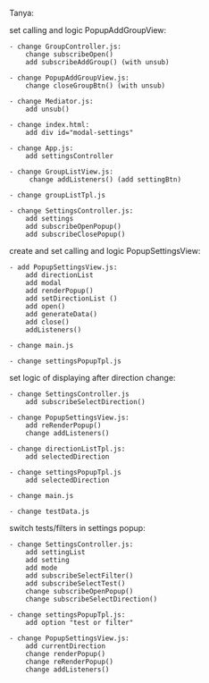 Tanya:

set calling and logic PopupAddGroupView:

    - change GroupController.js:
        change subscribeOpen()
        add subscribeAddGroup() (with unsub)

    - change PopupAddGroupView.js:
        change closeGroupBtn() (with unsub)
        
    - change Mediator.js:
        add unsub()

    - change index.html:
        add div id="modal-settings"
    
    - change App.js:
        add settingsController
        
    - change GroupListView.js:
         change addListeners() (add settingBtn)

    - change groupListTpl.js

    - change SettingsController.js:
        add settings
        add subscribeOpenPopup()
        add subscribeClosePopup()

create and set calling and logic PopupSettingsView:

    - add PopupSettingsView.js:
        add directionList
        add modal
        add renderPopup()
        add setDirectionList () 
        add open()
        add generateData()
        add close()
        addListeners()

    - change main.js

    - change settingsPopupTpl.js

set logic of displaying after direction change:

    - change SettingsController.js
        add subscribeSelectDirection()
        
    - change PopupSettingsView.js:
        add reRenderPopup()
        change addListeners()

    - change directionListTpl.js:
        add selectedDirection

    - change settingsPopupTpl.js
        add selectedDirection

    - change main.js

    - change testData.js

switch tests/filters in settings popup:

    - change SettingsController.js:
        add settingList
        add setting
        add mode
        add subscribeSelectFilter()
        add subscribeSelectTest()
        change subscribeOpenPopup()
        change subscribeSelectDirection() 

    - change settingsPopupTpl.js:
        add option "test or filter"

    - change PopupSettingsView.js:
        add currentDirection
        change renderPopup()
        change reRenderPopup()
        change addListeners()
        
